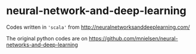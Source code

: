 # neural-network-and-deep-learning
Codes written in `'scala'` from http://neuralnetworksanddeeplearning.com/

The original python codes are on https://github.com/mnielsen/neural-networks-and-deep-learning